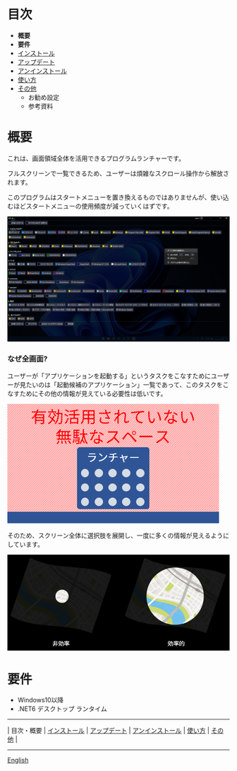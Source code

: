 # 目次

- **概要**
- **要件**
- [インストール](install-ja.md)
- [アップデート](update-ja.md)
- [アンインストール](uninstall-ja.md)
- [使い方](usage-ja.md)
- [その他](other-ja.md)
  - お勧め設定
  - 参考資料

# 概要

これは、画面領域全体を活用できるプログラムランチャーです。

フルスクリーンで一覧できるため、ユーザーは煩雑なスクロール操作から解放されます。

このプログラムはスタートメニューを置き換えるものではありませんが、使い込むほどスタートメニューの使用頻度が減っていくはずです。

![image](img/top-image-ja.png)

### なぜ全画面?

ユーザーが「アプリケーションを起動する」というタスクをこなすためにユーザーが見たいのは「起動候補のアプリケーション」一覧であって、このタスクをこなすためにその他の情報が見えている必要性は低いです。

![ランチャー例](img/bad-launcher-ja.png)

そのため、スクリーン全体に選択肢を展開し、一度に多くの情報が見えるようにしています。

![地図を見る](img/map-ja.png)

# 要件

- Windows10以降
- .NET6 デスクトップ ランタイム

---

| 目次・概要 | [インストール](install-ja.md) | [アップデート](update-ja.md) | [アンインストール](uninstall-ja.md) | [使い方](usage-ja.md) | [その他](other-ja.md) |

---

[English](index.md)

